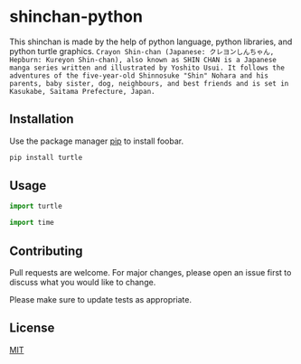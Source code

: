 # shinchan-python
This shinchan is made by the help of python language, python libraries, and python turtle graphics. ```Crayon Shin-chan (Japanese: クレヨンしんちゃん, Hepburn: Kureyon Shin-chan), also known as SHIN CHAN is a Japanese manga series written and illustrated by Yoshito Usui. It follows the adventures of the five-year-old Shinnosuke "Shin" Nohara and his parents, baby sister, dog, neighbours, and best friends and is set in Kasukabe, Saitama Prefecture, Japan.```


## Installation

Use the package manager [pip](https://pypi.org/project/turtle/) to install foobar.

```bash
pip install turtle
```

## Usage

```python
import turtle
```
```python
import time
```

## Contributing
Pull requests are welcome. For major changes, please open an issue first to discuss what you would like to change.

Please make sure to update tests as appropriate.

## License
[MIT](https://choosealicense.com/licenses/mit/)



